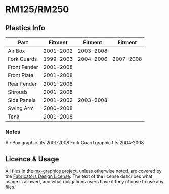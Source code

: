 # RM125/RM250

## Plastics Info

| Part          | Fitment   | Fitment   | Fitment   |
| ------------- | --------- | --------- | --------- |
| Air Box       | 2001-2002 | 2003-2008 |           |
| Fork Guards   | 1999-2003 | 2004-2006 | 2007-2008 |
| Front Fender  | 2001-2008 |           |           |
| Front Plate   | 2001-2008 |           |           |
| Rear Fender   | 2001-2008 |           |           |
| Shrouds       | 2001-2008 |           |           |
| Side Panels   | 2001-2002 | 2003-2008 |           |
| Swing Arm     | 2000-2008 |           |           |
| Tank          | 2001-2008 |           |           |

### Notes

Air Box graphic fits 2001-2008
Fork Guard graphic fits 2004-2008

## Licence & Usage

All files in the [mx-graphics project](https://github.com/moto-design/mx-graphics), unless otherwise noted, are covered by the [Fabricators Design License](https://github.com/moto-design/mx-graphics/blob/master/fabricators-design-license.txt).  The text of the license describes what usage is allowed, and what obligations users have if they choose to use any files.
